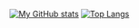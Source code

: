 [![My GitHub stats](https://github-readme-stats.vercel.app/api?username=kuriakinzeng&count_private=true&show_icons=true)](https://github.com/anuraghazra/github-readme-stats)
[![Top Langs](https://github-readme-stats.vercel.app/api/top-langs/?username=kuriakinzeng&layout=compact)](https://github.com/anuraghazra/github-readme-stats)
